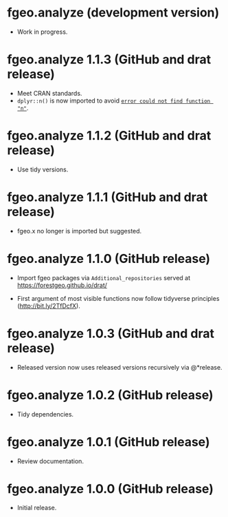 # fgeo.analyze (development version)

* Work in progress.

# fgeo.analyze 1.1.3 (GitHub and drat release)

* Meet CRAN standards.
* `dplyr::n()` is now imported to avoid [`error could not find function "n"`](https://dplyr.tidyverse.org/news/index.html#breaking-changes).

# fgeo.analyze 1.1.2 (GitHub and drat release)

* Use tidy versions.

# fgeo.analyze 1.1.1 (GitHub and drat release)

* fgeo.x no longer is imported but suggested.

# fgeo.analyze 1.1.0 (GitHub release)

* Import fgeo packages via `Additional_repositories` served at <https://forestgeo.github.io/drat/>

* First argument of most visible functions now follow tidyverse principles (<http://bit.ly/2TfDcfX>).

# fgeo.analyze 1.0.3 (GitHub and drat release)

* Released version now uses released versions recursively via @*release.

# fgeo.analyze 1.0.2 (GitHub release)

* Tidy dependencies.

# fgeo.analyze 1.0.1 (GitHub release)

* Review documentation.

# fgeo.analyze 1.0.0 (GitHub release)

* Initial release.
